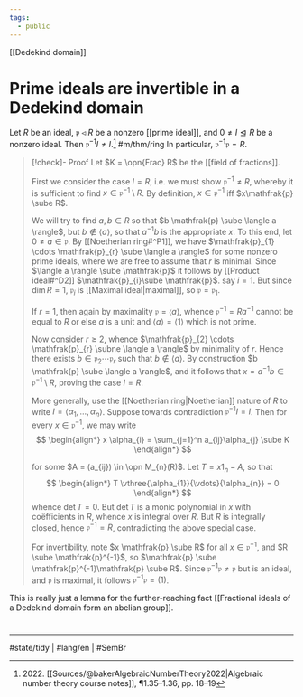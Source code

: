 ```yaml
---
tags:
  - public
---
```

[[Dedekind domain]]
# Prime ideals are invertible in a Dedekind domain

Let $R$ be an ideal, $\mathfrak{p} \triangleleft R$ be a nonzero [[prime ideal]],
and $0 \neq I \trianglelefteq R$ be a nonzero ideal.
Then $\mathfrak{p}^{-1} I \neq I$.[^2022] #m/thm/ring 
In particular, $\mathfrak{p}^{-1} \mathfrak{p} = R$.

> [!check]- Proof
> Let $K = \opn{Frac} R$ be the [[field of fractions]].
> 
> First we consider the case $I = R$, i.e. we must show $\mathfrak{p}^{-1} \neq R$,
> whereby it is sufficient to find $x \in \mathfrak{p}^{-1} \setminus R$.
> By definition, $x \in \mathfrak{p}^{-1}$ iff $x\mathfrak{p} \sube R$.
> 
> We will try to find $a,b \in R$ so that $b \mathfrak{p} \sube \langle a \rangle$, but $b \notin \langle a \rangle$,
> so that $a^{-1}b$ is the appropriate $x$.
> To this end, let $0 \neq a \in \mathfrak{p}$.
> By [[Noetherian ring#^P1]],
> we have $\mathfrak{p}_{1} \cdots \mathfrak{p}_{r} \sube \langle a \rangle$ for some nonzero prime ideals,
> where we are free to assume that $r$ is minimal.
> Since $\langle a \rangle \sube \mathfrak{p}$ it follows by [[Product ideal#^D2]] $\mathfrak{p}_{i}\sube \mathfrak{p}$.
> say $i = 1$.
> But since $\dim R = 1$, $\mathfrak{p}_{i}$ is [[Maximal ideal|maximal]], so $\mathfrak{p} = \mathfrak{p}_{1}$.
> 
> If $r = 1$, then again by maximality $\mathfrak{p} = \langle a \rangle$,
> whence $\mathfrak{p}^{-1} = Ra^{-1}$ cannot be equal to $R$ or else $a$ is a unit and $\langle a \rangle=\langle 1 \rangle$ which is not prime.
> 
> Now consider $r \geq 2$,
> whence $\mathfrak{p}_{2} \cdots \mathfrak{p}_{r} \subne \langle a \rangle$ by minimality of $r$.
> Hence there exists $b \in \mathfrak{p}_{2} \cdots \mathfrak{p}_{r}$ such that $b \notin \langle a \rangle$.
> By construction $b \mathfrak{p} \sube \langle a \rangle$, and it follows that $x = a^{-1} b \in \mathfrak{p}^{-1} \setminus R$,
> proving the case $I = R$.
> 
> More generally, use the [[Noetherian ring|Noetherian]] nature of $R$ to write $I = \langle\alpha_{1},\dots,\alpha_{n}\rangle$.
> Suppose towards contradiction $\mathfrak{p}^{-1} I = I$.
> Then for every $x \in \mathfrak{p}^{-1}$, we may write
> $$
> \begin{align*}
> x \alpha_{i} = \sum_{j=1}^n a_{ij}\alpha_{j} \sube K
> \end{align*}
> $$
> 
> for some $A = (a_{ij}) \in \opn M_{n}(R)$.
> Let $T = x 1_{n} - A$, so that
> $$
> \begin{align*}
> T \vthree{\alpha_{1}}{\vdots}{\alpha_{n}} = 0
> \end{align*}
> $$
> whence $\det T = 0$.
> But $\det T$ is a monic polynomial in $x$ with coëfficients in $R$, whence $x$ is integral over $R$.
> But $R$ is integrally closed, hence $\mathfrak{p}^{-1} = R$, contradicting the above special case.
> 
> For invertibility, note $x \mathfrak{p} \sube R$ for all $x \in \mathfrak{p}^{-1}$,
> and $R \sube \mathfrak{p}^{-1}$, so $\mathfrak{p} \sube \mathfrak{p}^{-1}\mathfrak{p} \sube R$.
> Since $\mathfrak{p}^{-1}\mathfrak{p} \neq \mathfrak{p}$ but is an ideal, and $\mathfrak{p}$ is maximal, it follows $\mathfrak{p}^{-1}\mathfrak{p} = (1)$. <span class="QED"/>

  [^2022]: 2022\. [[Sources/@bakerAlgebraicNumberTheory2022|Algebraic number theory course notes]], ¶1.35–1.36, pp. 18–19

This is really just a lemma for the further-reaching fact [[Fractional ideals of a Dedekind domain form an abelian group]].

#
---
#state/tidy | #lang/en | #SemBr
